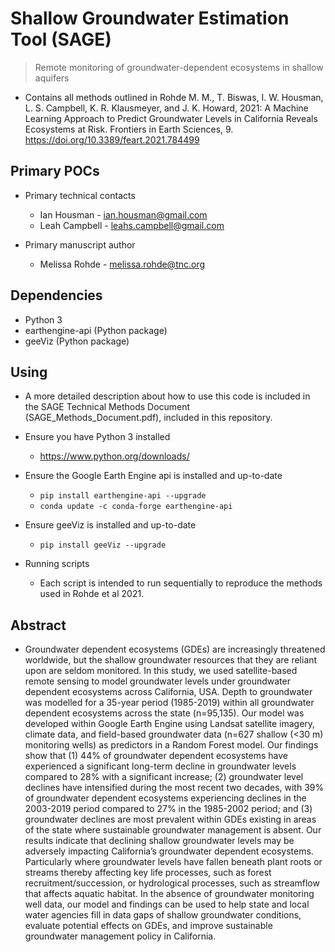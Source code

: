 # Shallow Groundwater Estimation Tool (SAGE)
> Remote monitoring of groundwater-dependent ecosystems in shallow aquifers
* Contains all methods outlined in Rohde M. M., T. Biswas, I. W. Housman, L. S. Campbell, K. R. Klausmeyer, and J. K. Howard, 2021: A Machine Learning Approach to Predict Groundwater Levels in California Reveals Ecosystems at Risk. Frontiers in Earth Sciences, 9. https://doi.org/10.3389/feart.2021.784499

## Primary POCs
* Primary technical contacts
  * Ian Housman - ian.housman@gmail.com
  * Leah Campbell - leahs.campbell@gmail.com 
  
* Primary manuscript author
  * Melissa Rohde - melissa.rohde@tnc.org 

## Dependencies
* Python 3
* earthengine-api (Python package)
* geeViz (Python package)

## Using
* A more detailed description about how to use this code is included in the SAGE Technical Methods Document (SAGE_Methods_Document.pdf), included in this repository.

* Ensure you have Python 3 installed
  * <https://www.python.org/downloads/>
  
* Ensure the Google Earth Engine api is installed and up-to-date
  * `pip install earthengine-api --upgrade`
  * `conda update -c conda-forge earthengine-api`

* Ensure geeViz is installed and up-to-date
  * `pip install geeViz --upgrade`

* Running scripts
  * Each script is intended to run sequentially to reproduce the methods used in Rohde et al 2021.

## Abstract
* Groundwater dependent ecosystems (GDEs) are increasingly threatened worldwide, but the shallow groundwater resources that they are reliant upon are seldom monitored. In this study, we used satellite-based remote sensing to model groundwater levels under groundwater dependent ecosystems across California, USA. Depth to groundwater was modelled for a 35-year period (1985-2019) within all groundwater dependent ecosystems across the state (n=95,135). Our model was developed within Google Earth Engine using Landsat satellite imagery, climate data, and field-based groundwater data (n=627 shallow (<30 m) monitoring wells) as predictors in a Random Forest model. Our findings show that (1) 44% of groundwater dependent ecosystems have experienced a significant long-term decline in groundwater levels compared to 28% with a significant increase; (2) groundwater level declines have intensified during the most recent two decades, with 39% of groundwater dependent ecosystems experiencing declines in the 2003-2019 period compared to 27% in the 1985-2002 period; and (3) groundwater declines are most prevalent within GDEs existing in areas of the state where sustainable groundwater management is absent. Our results indicate that declining shallow groundwater levels may be adversely impacting California’s groundwater dependent ecosystems. Particularly where groundwater levels have fallen beneath plant roots or streams thereby affecting key life processes, such as forest recruitment/succession, or hydrological processes, such as streamflow that affects aquatic habitat. In the absence of groundwater monitoring well data, our model and findings can be used to help state and local water agencies fill in data gaps of shallow groundwater conditions, evaluate potential effects on GDEs, and improve sustainable groundwater management policy in California.
